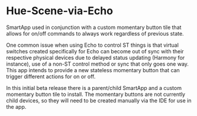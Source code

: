 # Hue-Scene-via-Echo
SmartApp used in conjunction with a custom momentary button tile that allows for on/off commands to always work regardless of previous state.

One common issue when using Echo to control ST things is that virtual switches created specifically for Echo can become out of sync with their respective physical devices due to delayed status updating (Harmony for instance), use of a non-ST control method or sync that only goes one way. This app intends to provide a new stateless momentary button that can trigger different actions for on or off. 

In this initial beta release there is a parent/child SmartApp and a custom momentary button tile to install. The momentary buttons are not currently child devices, so they will need to be created manually via the IDE for use in the app.
